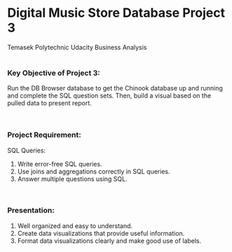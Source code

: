 <h1>Digital Music Store Database Project 3</h1>
Temasek Polytechnic Udacity Business Analysis
<br><br>

<h3>Key Objective of Project 3:</h3>
<p>Run the DB Browser database to get the Chinook database up and running and complete the SQL question sets. Then, build a visual based on the pulled data to present report.
</p>
<br>

<h3>Project Requirement:</h3>
<p>SQL Queries:
  <ol>
<li>Write error-free SQL queries.</li>
<li>Use joins and aggregations correctly in SQL queries.</li>
<li>Answer multiple questions using SQL.</li>
  </ol>
</p>
<br>

<h3>Presentation:</h3>
  <ol>
<li>Well organized and easy to understand.</li>
<li>Create data visualizations that provide useful information.</li>
<li>Format data visualizations clearly and make good use of labels.</li>
  </ol>
<br>

